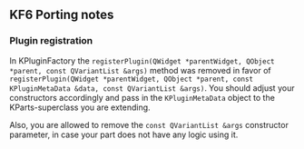 ## KF6 Porting notes

### Plugin registration

In KPluginFactory the `registerPlugin(QWidget *parentWidget, QObject *parent, const QVariantList &args)` method was removed in favor of
`registerPlugin(QWidget *parentWidget, QObject *parent, const KPluginMetaData &data, const QVariantList &args)`.
You should adjust your constructors accordingly and pass in the `KPluginMetaData` object to the KParts-superclass you are extending.

Also, you are allowed to remove the `const QVariantList &args` constructor parameter, in case your part does not have any logic using it.
